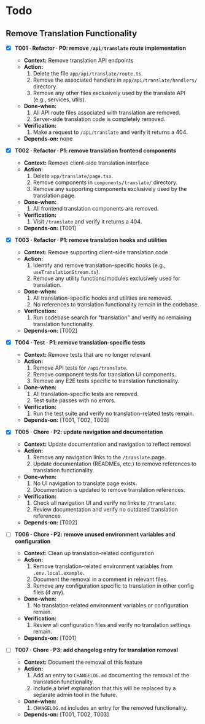 # Todo

## Remove Translation Functionality

- [x] **T001 · Refactor · P0: remove `/api/translate` route implementation**

  - **Context:** Remove translation API endpoints
  - **Action:**
    1. Delete the file `app/api/translate/route.ts`.
    2. Remove the associated handlers in `app/api/translate/handlers/` directory.
    3. Remove any other files exclusively used by the translate API (e.g., services, utils).
  - **Done‑when:**
    1. All API route files associated with translation are removed.
    2. Server-side translation code is completely removed.
  - **Verification:**
    1. Make a request to `/api/translate` and verify it returns a 404.
  - **Depends‑on:** none

- [x] **T002 · Refactor · P1: remove translation frontend components**

  - **Context:** Remove client-side translation interface
  - **Action:**
    1. Delete `app/translate/page.tsx`.
    2. Remove components in `components/translate/` directory.
    3. Remove any supporting components exclusively used by the translation page.
  - **Done‑when:**
    1. All frontend translation components are removed.
  - **Verification:**
    1. Visit `/translate` and verify it returns a 404.
  - **Depends‑on:** [T001]

- [x] **T003 · Refactor · P1: remove translation hooks and utilities**

  - **Context:** Remove supporting client-side translation code
  - **Action:**
    1. Identify and remove translation-specific hooks (e.g., `useTranslationStream.ts`).
    2. Remove any utility functions/modules exclusively used for translation.
  - **Done‑when:**
    1. All translation-specific hooks and utilities are removed.
    2. No references to translation functionality remain in the codebase.
  - **Verification:**
    1. Run codebase search for "translation" and verify no remaining translation functionality.
  - **Depends‑on:** [T002]

- [x] **T004 · Test · P1: remove translation-specific tests**

  - **Context:** Remove tests that are no longer relevant
  - **Action:**
    1. Remove API tests for `/api/translate`.
    2. Remove component tests for translation UI components.
    3. Remove any E2E tests specific to translation functionality.
  - **Done‑when:**
    1. All translation-specific tests are removed.
    2. Test suite passes with no errors.
  - **Verification:**
    1. Run the test suite and verify no translation-related tests remain.
  - **Depends‑on:** [T001, T002, T003]

- [x] **T005 · Chore · P2: update navigation and documentation**

  - **Context:** Update documentation and navigation to reflect removal
  - **Action:**
    1. Remove any navigation links to the `/translate` page.
    2. Update documentation (READMEs, etc.) to remove references to translation functionality.
  - **Done‑when:**
    1. No UI navigation to translate page exists.
    2. Documentation is updated to remove translation references.
  - **Verification:**
    1. Check all navigation UI and verify no links to `/translate`.
    2. Review documentation and verify no outdated translation references.
  - **Depends‑on:** [T002]

- [ ] **T006 · Chore · P2: remove unused environment variables and configuration**

  - **Context:** Clean up translation-related configuration
  - **Action:**
    1. Remove translation-related environment variables from `.env.local.example`.
    2. Document the removal in a comment in relevant files.
    3. Remove any configuration specific to translation in other config files (if any).
  - **Done‑when:**
    1. No translation-related environment variables or configuration remain.
  - **Verification:**
    1. Review all configuration files and verify no translation settings remain.
  - **Depends‑on:** [T001]

- [ ] **T007 · Chore · P3: add changelog entry for translation removal**
  - **Context:** Document the removal of this feature
  - **Action:**
    1. Add an entry to `CHANGELOG.md` documenting the removal of the translation functionality.
    2. Include a brief explanation that this will be replaced by a separate admin tool in the future.
  - **Done‑when:**
    1. `CHANGELOG.md` includes an entry for the removed functionality.
  - **Depends‑on:** [T001, T002, T003]
